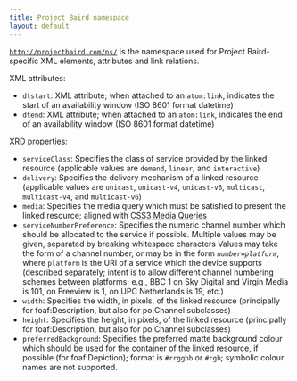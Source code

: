 ```yaml
---
title: Project Baird namespace
layout: default
---
```


<code>http://projectbaird.com/ns/</code> is the namespace used for Project
Baird-specific XML elements, attributes and link relations.

XML attributes:

* <code>dtstart</code>: XML attribute; when attached to an <code>atom:link</code>, indicates the start of an availability window (ISO 8601 format datetime)
* <code>dtend</code>: XML attribute; when attached to an <code>atom:link</code>, indicates the end of an availability window (ISO 8601 format datetime)

XRD properties:

* <code>serviceClass</code>: Specifies the class of service provided by the linked resource (applicable values are <code>demand</code>, <code>linear</code>, and <code>interactive</code>)
* <code>delivery</code>: Specifies the delivery mechanism of a linked resource (applicable values are <code>unicast</code>, <code>unicast-v4</code>, <code>unicast-v6</code>, <code>multicast</code>, <code>multicast-v4</code>, and <code>multicast-v6</code>)
* <code>media</code>: Specifies the media query which must be satisfied to present the linked resource; aligned with [CSS3 Media Queries](http://dev.w3.org/csswg/css3-mediaqueries/)
* <code>serviceNumberPreference</code>: Specifies the numeric channel number which should be allocated to the service if possible. Multiple values may be given, separated by breaking whitespace characters Values may take the form of a channel number, or may be in the form <code><em>number</em>=<em>platform</em></code>, where <code>platform</code> is the URI of a service which the device supports (described separately; intent is to allow different channel numbering schemes between platforms; e.g., BBC 1 on Sky Digital and Virgin Media is 101, on Freeview is 1, on UPC Netherlands is 19, etc.)
* <code>width</code>: Specifies the width, in pixels, of the linked resource (principally for foaf:Description, but also for po:Channel subclasses)
* <code>height</code>: Specifies the height, in pixels, of the linked resource (principally for foaf:Description, but also for po:Channel subclasses)
* <code>preferredBackground</code>: Specifies the preferred matte background colour which should be used for the container of the linked resource, if possible (for foaf:Depiction); format is <code>#rrggbb</code> or <code>#rgb</code>; symbolic colour names are not supported.
